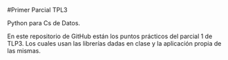 #Primer Parcial TPL3

Python para Cs de Datos.

En este repositorio de GitHub están los puntos prácticos del parcial 1 de TLP3. Los cuales usan las librerías dadas en clase y la aplicación propia de las mismas. 
